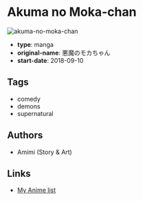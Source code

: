 # Akuma no Moka-chan

![akuma-no-moka-chan](https://cdn.myanimelist.net/images/manga/3/244723.jpg)

-   **type**: manga
-   **original-name**: 悪魔のモカちゃん
-   **start-date**: 2018-09-10

## Tags

-   comedy
-   demons
-   supernatural

## Authors

-   Amimi (Story & Art)

## Links

-   [My Anime list](https://myanimelist.net/manga/123786/Akuma_no_Moka-chan)
